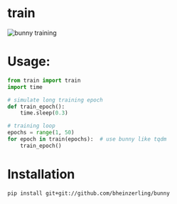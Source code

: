 # train

![bunny training](bunny.gif)

# Usage:

```Python
from train import train
import time

# simulate long training epoch
def train_epoch():
	time.sleep(0.3)

# training loop
epochs = range(1, 50)
for epoch in train(epochs):  # use bunny like tqdm
	train_epoch()
```

# Installation

```
pip install git+git://github.com/bheinzerling/bunny
```
